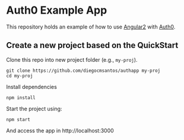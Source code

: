 # Auth0 Example App

This repository holds an example of how to use [Angular2](http://angular.io) with [Auth0](https://auth0.com/).

## Create a new project based on the QuickStart

Clone this repo into new project folder (e.g., `my-proj`).
```shell
git clone https://github.com/diegocmsantos/authapp my-proj
cd my-proj
```
Install dependencies
```
npm install
```
Start the project using:
```
npm start
```

And access the app in http://localhost:3000